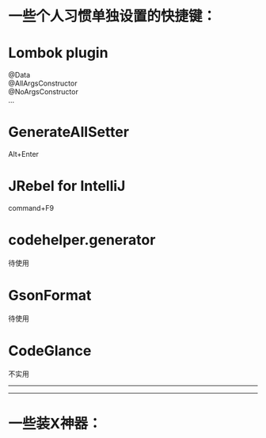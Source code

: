 # 一些个人习惯单独设置的快捷键：


# Lombok plugin
@Data  
@AllArgsConstructor      
@NoArgsConstructor  
...

# GenerateAllSetter
Alt+Enter

# JRebel for IntelliJ
command+F9

# codehelper.generator
待使用

# GsonFormat
待使用

# CodeGlance
不实用

---
---
# 一些装X神器：
